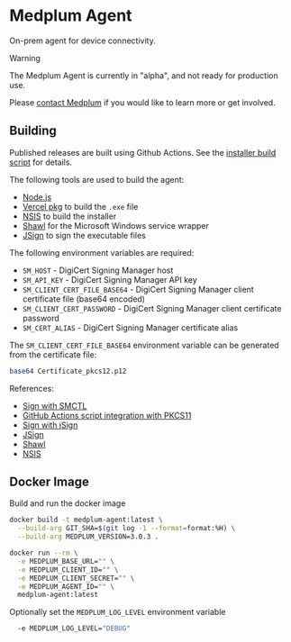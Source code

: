 # Medplum Agent

On-prem agent for device connectivity.

> [!WARNING]
> The Medplum Agent is currently in "alpha", and not ready for production use.
>
> Please [contact Medplum](mailto:hello@medplum.com) if you would like to learn more or get involved.

## Building

Published releases are built using Github Actions. See the [installer build script](../../scripts/build-agent-installer.sh) for details.

The following tools are used to build the agent:

- [Node.js](https://nodejs.org/en/)
- [Vercel pkg](https://github.com/vercel/pkg) to build the `.exe` file
- [NSIS](https://nsis.sourceforge.io/) to build the installer
- [Shawl](https://github.com/mtkennerly/shawl) for the Microsoft Windows service wrapper
- [JSign](https://ebourg.github.io/jsign/) to sign the executable files

The following environment variables are required:

- `SM_HOST` - DigiCert Signing Manager host
- `SM_API_KEY` - DigiCert Signing Manager API key
- `SM_CLIENT_CERT_FILE_BASE64` - DigiCert Signing Manager client certificate file (base64 encoded)
- `SM_CLIENT_CERT_PASSWORD` - DigiCert Signing Manager client certificate password
- `SM_CERT_ALIAS` - DigiCert Signing Manager certificate alias

The `SM_CLIENT_CERT_FILE_BASE64` environment variable can be generated from the certificate file:

```bash
base64 Certificate_pkcs12.p12
```

References:

- [Sign with SMCTL](https://docs.digicert.com/en/software-trust-manager/sign-with-digicert-signing-tools/sign-with-smctl.html)
- [GitHub Actions script integration with PKCS11](https://docs.digicert.com/en/software-trust-manager/ci-cd-integrations/script-integrations/github-actions-integration-with-pkcs11.html)
- [Sign with jSign](https://docs.digicert.com/en/software-trust-manager/signing-tools/jsign.html)
- [JSign](https://ebourg.github.io/jsign/)
- [Shawl](https://github.com/mtkennerly/shawl)
- [NSIS](https://nsis.sourceforge.io/)

## Docker Image

Build and run the docker image

```bash
docker build -t medplum-agent:latest \
  --build-arg GIT_SHA=$(git log -1 --format=format:%H) \
  --build-arg MEDPLUM_VERSION=3.0.3 .
```

```bash
docker run --rm \
  -e MEDPLUM_BASE_URL="" \
  -e MEDPLUM_CLIENT_ID="" \
  -e MEDPLUM_CLIENT_SECRET="" \
  -e MEDPLUM_AGENT_ID="" \
  medplum-agent:latest
```

Optionally set the `MEDPLUM_LOG_LEVEL` environment variable

```bash
  -e MEDPLUM_LOG_LEVEL="DEBUG"
```

